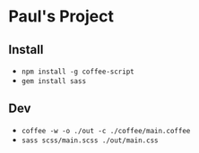 # Paul's Project


## Install
* `npm install -g coffee-script`
* `gem install sass`

## Dev
* `coffee -w -o ./out -c ./coffee/main.coffee`
* `sass scss/main.scss ./out/main.css`
